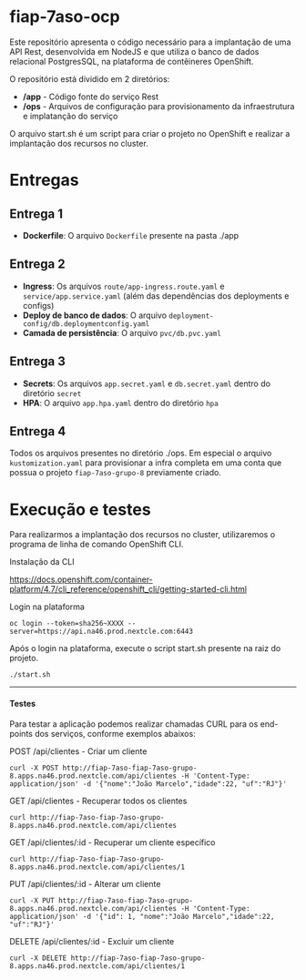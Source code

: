 # fiap-7aso-ocp

Este repositório apresenta o código necessário para a implantação de uma API Rest, desenvolvida em NodeJS e que utiliza o banco de dados relacional PostgresSQL, na plataforma de contêineres OpenShift.

O repositório está dividido em 2 diretórios:
  - **/app** - Código fonte do serviço Rest
  - **/ops** - Arquivos de configuração para provisionamento da infraestrutura e implatanção do serviço

O arquivo start.sh é um script para criar o projeto no OpenShift e realizar a implantação dos recursos no cluster.

# Entregas

## Entrega 1

- **Dockerfile**: O arquivo `Dockerfile` presente na pasta ./app

## Entrega 2

- **Ingress**: Os arquivos `route/app-ingress.route.yaml` e `service/app.service.yaml` (além das dependências dos deployments e configs)
- **Deploy de banco de dados**: O arquivo `deployment-config/db.deploymentconfig.yaml`
- **Camada de persistência**: O arquivo `pvc/db.pvc.yaml`

## Entrega 3

- **Secrets**: Os arquivos `app.secret.yaml` e `db.secret.yaml` dentro do diretório `secret`
- **HPA**: O arquivo `app.hpa.yaml` dentro do diretório `hpa`

## Entrega 4

Todos os arquivos presentes no diretório ./ops. Em especial o arquivo `kustomization.yaml` para provisionar a infra completa em uma conta que possua o projeto `fiap-7aso-grupo-8` previamente criado.

# Execução e testes

Para realizarmos a implantação dos recursos no cluster, utilizaremos o programa de linha de comando OpenShift CLI.

Instalação da CLI

https://docs.openshift.com/container-platform/4.7/cli_reference/openshift_cli/getting-started-cli.html


Login na plataforma

    oc login --token=sha256~XXXX --server=https://api.na46.prod.nextcle.com:6443


Após o login na plataforma, execute o script start.sh presente na raiz do projeto.

    ./start.sh
---

#### Testes

Para testar a aplicação podemos realizar chamadas CURL para os end-points dos serviços, conforme exemplos abaixos: 

POST /api/clientes - Criar um cliente

    curl -X POST http://fiap-7aso-fiap-7aso-grupo-8.apps.na46.prod.nextcle.com/api/clientes -H 'Content-Type: application/json' -d '{"nome":"João Marcelo","idade":22, "uf":"RJ"}'

GET /api/clientes - Recuperar todos os clientes

    curl http://fiap-7aso-fiap-7aso-grupo-8.apps.na46.prod.nextcle.com/api/clientes

GET /api/clientes/:id - Recuperar um cliente específico

    curl http://fiap-7aso-fiap-7aso-grupo-8.apps.na46.prod.nextcle.com/api/clientes/1


PUT /api/clientes/:id - Alterar um cliente

    curl -X PUT http://fiap-7aso-fiap-7aso-grupo-8.apps.na46.prod.nextcle.com/api/clientes -H 'Content-Type: application/json' -d '{"id": 1, "nome":"João Marcelo","idade":22, "uf":"RJ"}'

DELETE /api/clientes/:id - Excluir um cliente

    curl -X DELETE http://fiap-7aso-fiap-7aso-grupo-8.apps.na46.prod.nextcle.com/api/clientes/1


